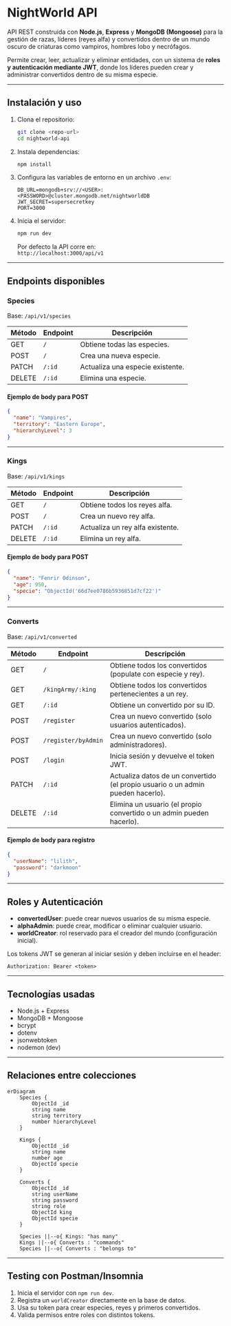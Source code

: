 # NightWorld API

API REST construida con **Node.js**, **Express** y **MongoDB (Mongoose)** para la gestión de razas, líderes (reyes alfa) y convertidos dentro de un mundo oscuro de criaturas como vampiros, hombres lobo y necrófagos.

Permite crear, leer, actualizar y eliminar entidades, con un sistema de **roles y autenticación mediante JWT**, donde los líderes pueden crear y administrar convertidos dentro de su misma especie.

---

## Instalación y uso

1. Clona el repositorio:

   ```bash
   git clone <repo-url>
   cd nightworld-api
   ```

2. Instala dependencias:

   ```bash
   npm install
   ```

3. Configura las variables de entorno en un archivo `.env`:

   ```env
   DB_URL=mongodb+srv://<USER>:<PASSWORD>@cluster.mongodb.net/nightworldDB
   JWT_SECRET=supersecretkey
   PORT=3000
   ```

4. Inicia el servidor:
   ```bash
   npm run dev
   ```
   Por defecto la API corre en:  
   `http://localhost:3000/api/v1`

---

## Endpoints disponibles

### Species

Base: `/api/v1/species`

| Método | Endpoint | Descripción                      |
| ------ | -------- | -------------------------------- |
| GET    | `/`      | Obtiene todas las especies.      |
| POST   | `/`      | Crea una nueva especie.          |
| PATCH  | `/:id`   | Actualiza una especie existente. |
| DELETE | `/:id`   | Elimina una especie.             |

#### Ejemplo de body para POST

```json
{
  "name": "Vampires",
  "territory": "Eastern Europe",
  "hierarchyLevel": 3
}
```

---

### Kings

Base: `/api/v1/kings`

| Método | Endpoint | Descripción                      |
| ------ | -------- | -------------------------------- |
| GET    | `/`      | Obtiene todos los reyes alfa.    |
| POST   | `/`      | Crea un nuevo rey alfa.          |
| PATCH  | `/:id`   | Actualiza un rey alfa existente. |
| DELETE | `/:id`   | Elimina un rey alfa.             |

#### Ejemplo de body para POST

```json
{
  "name": "Fenrir Odinson",
  "age": 950,
  "specie": "ObjectId('66d7ee0786b5936851d7cf22')"
}
```

---

### Converts

Base: `/api/v1/converted`

| Método | Endpoint            | Descripción                                                                     |
| ------ | ------------------- | ------------------------------------------------------------------------------- |
| GET    | `/`                 | Obtiene todos los convertidos (populate con especie y rey).                     |
| GET    | `/kingArmy/:king`   | Obtiene todos los convertidos pertenecientes a un rey.                          |
| GET    | `/:id`              | Obtiene un convertido por su ID.                                                |
| POST   | `/register`         | Crea un nuevo convertido (solo usuarios autenticados).                          |
| POST   | `/register/byAdmin` | Crea un nuevo convertido (solo administradores).                                |
| POST   | `/login`            | Inicia sesión y devuelve el token JWT.                                          |
| PATCH  | `/:id`              | Actualiza datos de un convertido (el propio usuario o un admin pueden hacerlo). |
| DELETE | `/:id`              | Elimina un usuario (el propio convertido o un admin pueden hacerlo).            |

#### Ejemplo de body para registro

```json
{
  "userName": "lilith",
  "password": "darkmoon"
}
```

---

## Roles y Autenticación

- **convertedUser**: puede crear nuevos usuarios de su misma especie.
- **alphaAdmin**: puede crear, modificar o eliminar cualquier usuario.
- **worldCreator**: rol reservado para el creador del mundo (configuración inicial).

Los tokens JWT se generan al iniciar sesión y deben incluirse en el header:

```
Authorization: Bearer <token>
```

---

## Tecnologías usadas

- Node.js + Express
- MongoDB + Mongoose
- bcrypt
- dotenv
- jsonwebtoken
- nodemon (dev)

---

## Relaciones entre colecciones

```mermaid
erDiagram
    Species {
        ObjectId _id
        string name
        string territory
        number hierarchyLevel
    }

    Kings {
        ObjectId _id
        string name
        number age
        ObjectId specie
    }

    Converts {
        ObjectId _id
        string userName
        string password
        string role
        ObjectId king
        ObjectId specie
    }

    Species ||--o{ Kings: "has many"
    Kings ||--o{ Converts : "commands"
    Species ||--o{ Converts : "belongs to"
```

---

## Testing con Postman/Insomnia

1. Inicia el servidor con `npm run dev`.
2. Registra un `worldCreator` directamente en la base de datos.
3. Usa su token para crear especies, reyes y primeros convertidos.
4. Valida permisos entre roles con distintos tokens.
